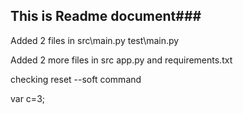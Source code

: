 ## This is Readme document###

Added 2 files in 
src\main.py
test\main.py

Added 2 more files in src
app.py and requirements.txt

checking reset --soft command

var c=3;